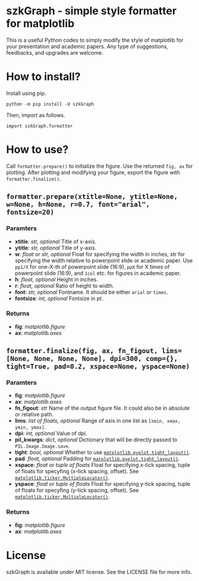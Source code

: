 # szkGraph - simple style formatter for matplotlib
This is a useful Python codes to simply modify the style of matplotlib for your presentation and academic papers.
Any type of suggestions, feedbacks, and upgrades are welcome.

# How to install?
Install using pip.

`python -m pip install -U szkGraph`

Then, import as follows.

`import szkGraph.formatter`

# How to use?
Call `formatter.prepare()` to initialize the figure. Use the returned `fig, ax` for plotting.
After plotting and modifying your figure, export the figure with `formatter.finalize()`. 

## `formatter.prepare(xtitle=None, ytitle=None, w=None, h=None, r=0.7, font="arial", fontsize=20)`
### Paramters
* **xtitle**: _str, optional_
    Title of x-axis.
* **ytitle**: _str, optional_
    Title of y-axis.
* **w**: _float or str, optional_
    Float for specifying the width in inches, str for specifying the width relative to powerpoint slide or academic paper.
    Use `pp1/X` for one-X-th of powerpoint slide (16:9), `ppX` for X times of powerpoint slide (16:9), and `1col` etc. for figures in academic paper.
* **h**: _float, optional_
    Height in inches.
* **r**: _float, optional_
    Ratio of height to width.
* **font**: _str, optional_
    Fontname. It should be either `arial` or `times`.
* **fontsize**: _int, optional_
    Fontsize in pt.

### Returns
* **fig**: _matplotlib.figure_
* **ax**: _matplotlib.axes_


## `formatter.finalize(fig, ax, fn_figout, lims=[None, None, None, None], dpi=300, comp={}, tight=True, pad=0.2, xspace=None, yspace=None)`
### Paramters
* **fig**: _matplotlib.figure_
* **ax**: _matplotlib.axes_
* **fn_figout**: _str_
    Name of the output figure file. It could also be in absolute or relative path.
* **lims**: _list of floats, optional_
    Range of axis in one list as `[xmin, xmax, ymin, ymax]`.
* **dpi**: _int, optional_
    Value of dpi.
* **pil_kwargs**: _dict, optional_
    Dictionary that will be directly passed to `PIL.Image.Image.save`.
* **tight**: _bool, optional_
    Whether to use [`matplotlib.pyplot.tight_layout()`](https://matplotlib.org/stable/api/_as_gen/matplotlib.pyplot.tight_layout.html).
* **pad**: _float, optional_
    Padding for [`matplotlib.pyplot.tight_layout()`](https://matplotlib.org/stable/api/_as_gen/matplotlib.pyplot.tight_layout.html).
* **xspace**: _float or tuple of floats_
    Float for specifying x-tick spacing, tuple of floats for specyfing (x-tick spacing, offset). See [`matplotlib.ticker.MultipleLocator()`](https://matplotlib.org/stable/api/ticker_api.html#matplotlib.ticker.MultipleLocator).
* **yspace**: _float or tuple of floats_
    Float for specifying y-tick spacing, tuple of floats for specyfing (y-tick spacing, offset). See [`matplotlib.ticker.MultipleLocator()`](https://matplotlib.org/stable/api/ticker_api.html#matplotlib.ticker.MultipleLocator).

### Returns
* **fig**: _matplotlib.figure_
* **ax**: _matplotlib.axes_


# License
szkGraph is available under MIT license. See the LICENSE file for more info.

